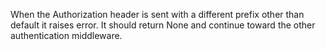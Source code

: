When the Authorization header is sent with a different prefix other than default it raises error. 
It should return None and continue toward the other authentication middleware.
